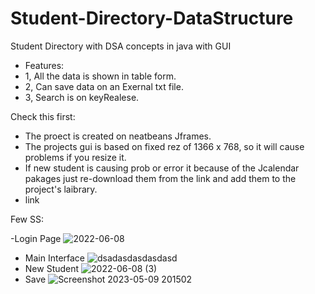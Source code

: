 # Student-Directory-DataStructure
Student Directory with DSA concepts in java with GUI
- Features:
- 1, All the data is shown in table form. 
- 2, Can save data on an Exernal txt file.
- 3, Search is on keyRealese.

Check this first:
- The proect is created on neatbeans Jframes.
- The projects gui is based on  fixed rez of  1366 x 768, so it will cause problems if you resize it.
- If new student is causing prob or error it because of the Jcalendar pakages just re-download them from the link and add them to the project's laibrary.
- link 


Few SS:

-Login Page
![2022-06-08](https://github.com/saadrehman10/Student-Directory-DataStructure/assets/125679304/50f74a48-fe9a-483e-ab5e-f85b7896ade0)
- Main Interface
![dsadasdasdasdasd](https://github.com/saadrehman10/Student-Directory-DataStructure/assets/125679304/daf5455a-c39e-47bc-b710-9b601fedd46f)
- New Student
![2022-06-08 (3)](https://github.com/saadrehman10/Student-Directory-DataStructure/assets/125679304/6d5e7164-e1ef-4ca2-be01-88281395fa4d)
- Save 
![Screenshot 2023-05-09 201502](https://github.com/saadrehman10/Student-Directory-DataStructure/assets/125679304/ebe4b13e-2ba9-4f1a-a77c-86876672bbc9)
